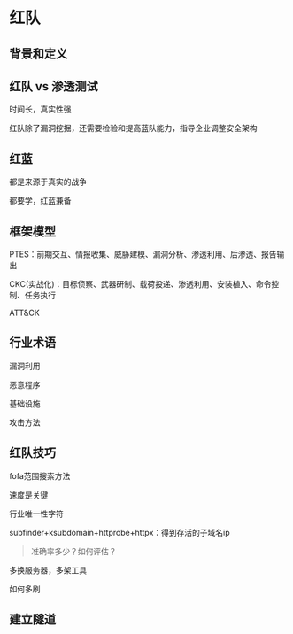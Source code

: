 # 红队

## 背景和定义

## 红队 vs 渗透测试

时间长，真实性强

红队除了漏洞挖掘，还需要检验和提高蓝队能力，指导企业调整安全架构

## 红蓝

都是来源于真实的战争

都要学，红蓝兼备

## 框架模型

PTES：前期交互、情报收集、威胁建模、漏洞分析、渗透利用、后渗透、报告输出

CKC(实战化)：目标侦察、武器研制、载荷投递、渗透利用、安装植入、命令控制、任务执行

ATT&CK

## 行业术语

漏洞利用

恶意程序

基础设施

攻击方法

## 红队技巧

fofa范围搜索方法

速度是关键

行业唯一性字符

subfinder+ksubdomain+httprobe+httpx：得到存活的子域名ip

> 准确率多少？如何评估？

多换服务器，多架工具

如何多刷

## 建立隧道